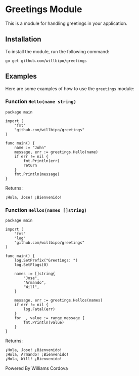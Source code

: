 # Greetings Module

This is a module for handling greetings in your application.

## Installation

To install the module, run the following command:

```go get github.com/willbipo/greetings```

## Examples

Here are some examples of how to use the `greetings` module:

### Function ```Hello(name string)```

```
package main

import (
    "fmt"
    "github.com/willbipo/greetings"
)

func main() {
    name := "John"
    message, err := greetings.Hello(name)
    if err != nil {
        fmt.Println(err)
        return
    }
    fmt.Println(message)
}
```

Returns:
```
¡Hola, Jose! ¡Bienvenido!
```

### Function ```Hellos(names []string)```

```
package main

import (
	"fmt"
	"log"
	"github.com/willbipo/greetings"
)

func main() {
	log.SetPrefix("Greetings: ")
	log.SetFlags(0)

	names := []string{
		"Jose",
		"Armando",
		"Will",
	}

	message, err := greetings.Hellos(names)
	if err != nil {
		log.Fatal(err)
	}
	for _, value := range message {
		fmt.Println(value)
	}
}
```

Returns:
```
¡Hola, Jose! ¡Bienvenido!
¡Hola, Armando! ¡Bienvenido!
¡Hola, Will! ¡Bienvenido!
```

Powered By Williams Cordova